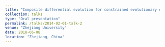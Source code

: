 ```yaml
---
title: "Composite differential evolution for constrained evolutionary optimization"
collection: talks
type: "Oral presentation"
permalink: /talks/2014-02-01-talk-2
venue: "Zhejiang University"
date: 2018-06-08
location: "Zhejiang, China"
---
```

